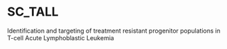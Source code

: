 # SC_TALL
Identification and targeting of treatment resistant progenitor populations in T-cell Acute Lymphoblastic Leukemia
